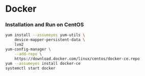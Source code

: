 
# Docker 

### Installation and Run on CentOS

```bash
yum install --assumeyes yum-utils \
    device-mapper-persistent-data \
    lvm2
yum-config-manager \
    --add-repo \
    https://download.docker.com/linux/centos/docker-ce.repo
yum --assumeyes install docker-ce
systemctl start docker
```
